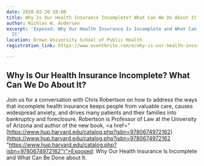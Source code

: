 ```yaml
---
date: 2020-02-20 10:00
title: Why Is Our Health Insurance Incomplete? What Can We Do About It?
author: Nichlas W. Andersen
excerpt: 'Exposed: Why Our Health Insurance Is Incomplete and What Can Be Done about
  It'
location: Brown University School of Public Health
registration_link: https://www.eventbrite.com/e/why-is-our-health-insurance-incomplete-what-can-we-do-about-it-tickets-94225144945

---
```

## Why Is Our Health Insurance Incomplete? What Can We Do About It?

Join us for a conversation with Chris Robertson on how to address the ways that incomplete health insurance keeps people from valuable care, causes widespread anxiety, and drives many patients and their families into bankruptcy and foreclosure. Robertson is Professor of Law at the University of Arizona and author of the new book, <a href="[https://www.hup.harvard.edu/catalog.php?isbn=9780674972162](https://www.hup.harvard.edu/catalog.php?isbn=9780674972162 "https://www.hup.harvard.edu/catalog.php?isbn=9780674972162")">Exposed: Why Our Health Insurance Is Incomplete and What Can Be Done about It</a>.